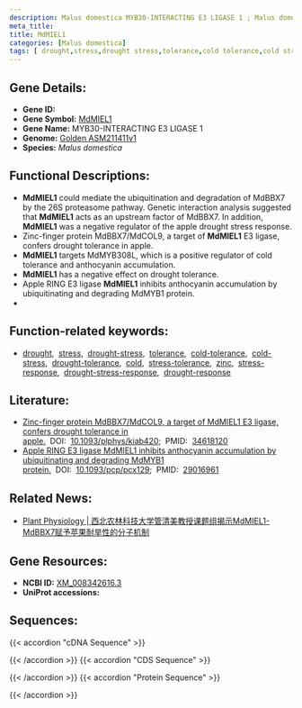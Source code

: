 ```yaml
---
description: Malus domestica MYB30-INTERACTING E3 LIGASE 1 ; Malus domestica
meta_title:
title: MdMIEL1
categories: [Malus domestica]
tags: [ drought,stress,drought stress,tolerance,cold tolerance,cold stress,drought tolerance,cold,stress tolerance,zinc,stress response,drought stress response,drought response ]
---
```


## Gene Details:
- **Gene ID:**	[]()
- **Gene Symbol:** <u>MdMIEL1</u>
- **Gene Name:** MYB30-INTERACTING E3 LIGASE 1
- **Genome:** [Golden ASM211411v1](https://ensembl.gramene.org/Malus_domestica_golden/Info/Index)
- **Species:** *Malus domestica*

## Functional Descriptions:
   - **MdMIEL1** could mediate the ubiquitination and degradation of MdBBX7 by the 26S proteasome pathway. Genetic interaction analysis suggested that **MdMIEL1** acts as an upstream factor of MdBBX7. In addition, **MdMIEL1** was a negative regulator of the apple drought stress response.
   - Zinc-finger protein MdBBX7/MdCOL9, a target of **MdMIEL1** E3 ligase, confers drought tolerance in apple.
   - **MdMIEL1** targets MdMYB308L, which is a positive regulator of cold tolerance and anthocyanin accumulation.
   - **MdMIEL1** has a negative effect on drought tolerance.
   - Apple RING E3 ligase **MdMIEL1** inhibits anthocyanin accumulation by ubiquitinating and degrading MdMYB1 protein.
   - 

## Function-related keywords:
   - [drought](/tags/drought/),&nbsp;&nbsp;[stress](/tags/stress/),&nbsp;&nbsp;[drought-stress](/tags/drought-stress/),&nbsp;&nbsp;[tolerance](/tags/tolerance/),&nbsp;&nbsp;[cold-tolerance](/tags/cold-tolerance/),&nbsp;&nbsp;[cold-stress](/tags/cold-stress/),&nbsp;&nbsp;[drought-tolerance](/tags/drought-tolerance/),&nbsp;&nbsp;[cold](/tags/cold/),&nbsp;&nbsp;[stress-tolerance](/tags/stress-tolerance/),&nbsp;&nbsp;[zinc](/tags/zinc/),&nbsp;&nbsp;[stress-response](/tags/stress-response/),&nbsp;&nbsp;[drought-stress-response](/tags/drought-stress-response/),&nbsp;&nbsp;[drought-response](/tags/drought-response/)

## Literature:
   - [Zinc-finger protein MdBBX7/MdCOL9, a target of MdMIEL1 E3 ligase, confers drought tolerance in apple.](https://academic.oup.com/plphys/article/188/1/540/6361660?login=true)&nbsp;&nbsp;DOI:&nbsp;&nbsp;[10.1093/plphys/kiab420](https://academic.oup.com/plphys/article/188/1/540/6361660?login=true);&nbsp;&nbsp;PMID:&nbsp;&nbsp;[34618120](https://pubmed.ncbi.nlm.nih.gov/34618120/)
   - [Apple RING E3 ligase MdMIEL1 inhibits anthocyanin accumulation by ubiquitinating and degrading MdMYB1 protein.](https://doi.org/10.1093/pcp/pcx129)&nbsp;&nbsp;DOI:&nbsp;&nbsp;[10.1093/pcp/pcx129](https://doi.org/10.1093/pcp/pcx129);&nbsp;&nbsp;PMID:&nbsp;&nbsp;[29016961](https://pubmed.ncbi.nlm.nih.gov/29016961/)

## Related News:
   - [Plant Physiology | 西北农林科技大学管清美教授课题组揭示MdMIEL1-MdBBX7赋予苹果耐旱性的分子机制](https://mp.weixin.qq.com/s?__biz=Mzg3MDEwNDEyMg==&mid=2247516613&idx=5&sn=9ce78a8eb2fd86ff6fbdfd9baa659de4&chksm=ce902c90f9e7a5862d56ec7ed327db7231301f79e11438268412dd2a075ba4b15268147e0977&scene=27#wechat_redirect)

## Gene Resources:
- **NCBI ID:**  [XM_008342616.3](https://www.ncbi.nlm.nih.gov/gene/?term=XM_008342616.3)
- **UniProt accessions:** [](https://www.uniprot.org/uniprotkb//entry)



## Sequences:
{{< accordion "cDNA Sequence" >}}

{{< /accordion >}}
{{< accordion "CDS Sequence" >}}

{{< /accordion >}}
{{< accordion "Protein Sequence" >}}

{{< /accordion >}}
